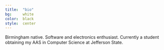 ```yaml
---
title:  "bio"
bg:     white
color:  black
style:  center
---
```



Birmingham native. Software and electronics enthusiast. Currently a student obtaining my AAS in Computer Science at Jefferson State.

